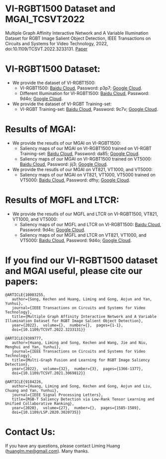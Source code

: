 # VI-RGBT1500 Dataset and MGAI_TCSVT2022
Multiple Graph Affinity Interactive Network and A Variable Illumination Dataset for RGBT Image Salient Object Detection, IEEE Transactions on Circuits and Systems for Video Technology, 2022, doi:10.1109/TCSVT.2022.3233131. [Paper](https://ieeexplore.ieee.org/document/10003255) 

# VI-RGBT1500 Dataset:
* We provide the dataset of VI-RGBT1500:
  - VI-RGBT1500: [Baidu Cloud](https://pan.baidu.com/s/1-5BdZzqfsSP-3SUwuJd_9A), Password: p3p7; [Google Cloud](https://drive.google.com/file/d/1Fn-9RkMivu14eRGlukcE3P0ql0OfHiDK/view?usp=sharing). 
  - Different Illumination for VI-RGBT1500: [Baidu Cloud](https://pan.baidu.com/s/1X98NosZEAvsnd74sY3Fd3A), Password: 9d4o; [Google Cloud](https://drive.google.com/file/d/1e0S-mffUEy4CvRivHj1XbcJ1HdgkxHKx/view?usp=sharing).
* We provide the dataset of VI-RGBT Training-set:
  - VI-RGBT Training-set: [Baidu Cloud](https://pan.baidu.com/s/14KYJW0NM5mScuyg6jHHSIg), Password: 9c7v; [Google Cloud](https://drive.google.com/file/d/1gSkJw515f6Fr2ddEYnLZTvmXjNuRGroI/view?usp=sharing).

# Results of MGAI:
* We provide the resutls of our MGAI on VI-RGBT1500:
  - Saliency maps of our MGAI on VI-RGBT1500 trained on VI-RGBT Training-set: [Baidu Cloud](https://pan.baidu.com/s/1zf3m5og397MPhVcyYZKzuw), Password: da85; [Google Cloud](https://drive.google.com/file/d/1N4dH6ZUihJZgzUTw_hCHI2MntIHLlBe-/view?usp=share_link).
  - Saliency maps of our MGAI on VI-RGBT1500 trained on VT5000: [Baidu Cloud](https://pan.baidu.com/s/1c1vKjiX6_gbcmEfcMzryVA), Password: jij3; [Google Cloud](https://drive.google.com/file/d/17nm8YgyfGKVHEjIo8__ggnigOu4fZGlY/view?usp=sharing).
* We provide the resutls of our MGAI on VT821, VT1000, and VT5000:
  - Saliency maps of our MGAI on VT821, VT1000, VT5000 trained on VT5000: [Baidu Cloud](https://pan.baidu.com/s/19JPFuux6qE-tAGY0xkvtfA), Password: dfhy; [Google Cloud](https://drive.google.com/file/d/1c78wKVSCdSlRTP9Mcelg28dMEKt19KUU/view?usp=sharing).

# Results of MGFL and LTCR:
* We provide the resutls of our MGFL and LTCR on VI-RGBT1500, VT821, VT1000, and VT5000:
  - Saliency maps of our MGFL and LTCR on VI-RGBT1500: [Baidu Cloud](https://pan.baidu.com/s/1X98NosZEAvsnd74sY3Fd3A), Password: 9d4o; [Google Cloud](https://drive.google.com/file/d/1e0S-mffUEy4CvRivHj1XbcJ1HdgkxHKx/view?usp=sharing).
  - Saliency maps of our MGFL and LTCR on VT821, VT1000, and VT5000: [Baidu Cloud](https://pan.baidu.com/s/1X98NosZEAvsnd74sY3Fd3A), Password: 9d4o; [Google Cloud](https://drive.google.com/file/d/1e0S-mffUEy4CvRivHj1XbcJ1HdgkxHKx/view?usp=sharing).


# If you find our VI-RGBT1500 dataset and MGAI useful, please cite our papers:

    @ARTICLE{10003255,  
       author={Song, Kechen and Huang, Liming and Gong, Aojun and Yan, Yunhui},  
       journal={IEEE Transactions on Circuits and Systems for Video Technology},   
       title={Multiple Graph Affinity Interactive Network and A Variable Illumination Dataset for RGBT Image Salient Object Detection},  
       year={2022},  volume={},  number={},  pages={1-1},  
       doi={10.1109/TCSVT.2022.3233131}}
       
    @ARTICLE{9389777, 
       author={Huang, Liming and Song, Kechen and Wang, Jie and Niu, Menghui and Yan, Yunhui},  
       journal={IEEE Transactions on Circuits and Systems for Video Technology},   
       title={Multi-Graph Fusion and Learning for RGBT Image Saliency Detection},  
       year={2022},  volume={32},  number={3},  pages={1366-1377},  
       doi={10.1109/TCSVT.2021.3069812}}    
       
    @ARTICLE{9184226,  
       author={Huang, Liming and Song, Kechen and Gong, Aojun and Liu, Chuang and Yan, Yunhui},  
       journal={IEEE Signal Processing Letters},   
       title={RGB-T Saliency Detection via Low-Rank Tensor Learning and Unified Collaborative Ranking},   
       year={2020},  volume={27},  number={},  pages={1585-1589},  
       doi={10.1109/LSP.2020.3020735}}

# Contact Us:
If you have any questions, please contact Liming Huang (huanglm.me@gmail.com). Many thanks.
